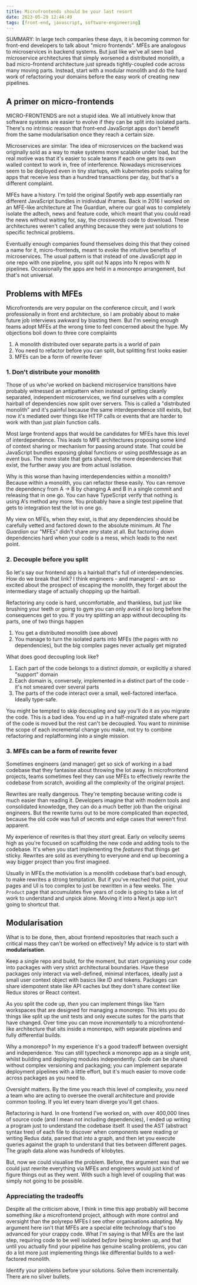 ```yaml
---
title: Microfrontends should be your last resort
date: 2023-05-29 12:44:49
tags: [front-end, javascript, software-engineering]
---
```


SUMMARY: In large tech companies these days, it is becoming common for front-end developers to talk about "micro
frontends". MFEs are analogous to microservices in backend systems. But just like we've all seen bad microservice
architectures that simply worsened a distributed monolith, a bad micro-frontend architecture just spreads 
tightly-coupled code across many moving parts. Instead, start with a modular monolith and do the hard work of
refactoring your domains before the easy work of creating new pipelines.

## A primer on micro-frontends

MICRO-FRONTENDS are not a stupid idea. We all intuitively know that software systems are easier to evolve if they can 
be split into isolated parts. There's no intrinsic reason that front-end JavaScript apps don't benefit from the same 
modularisation once they reach a certain size.

Microservices are similar. The idea of microservices on the backend was originally sold as a way to make systems more 
scalable under load, but the real motive was that it's easier to scale teams if each one gets its own walled context 
to work in, free of interference. Nowadays microservices seem to be deployed even in tiny startups, with kubernetes 
pods scaling for apps that receive less than a hundred transactions per day, but that's a different complaint.

MFEs have a history. I'm told the original Spotify web app essentially ran different JavaScript bundles in inidividual 
iframes. Back in 2016 I worked on an MFE-like architecture at The Guardian, where our goal was to completely isolate 
the adtech, news and feature code, which meant that you could read the news without waiting for, say, the _crosswords_ 
code to download. These architectures weren't called anything because they were just solutions to specific technical 
problems.

Eventually enough companies found themselves doing this that they coined a name for it, micro-frontends, meant to evoke 
the intuitive benefits of microservices. The usual pattern is that instead of one JavaScript app in one repo with one 
pipeline, you split out N apps into N repos with N pipelines. Occasionally the apps are held in a monorepo arrangement, 
but that's not universal.

## Problems with MFEs

Microfrontends are very popular on the conference circuit, and I work professionally in front end architecture, so I am 
probably about to make future job interviews awkward by blasting them. But I'm seeing enough teams adopt MFEs at the 
wrong time to feel concerned about the hype. My objections boil down to three core complaints

1. A monolith distributed over separate parts is a world of pain
2. You need to refactor before you can split, but splitting first looks easier
3. MFEs can be a form of rewrite fever

### 1. Don't distribute your monolith

Those of us who've worked on backend microservice transitions have probably witnessed an antipattern when instead of 
getting cleanly separated, independent microservices, we find ourselves with a complex hairball of dependencies now 
split over servers. This is called a "distributed monolith" and it's painful because the same interdependence still 
exists, but now it's mediated over things like HTTP calls or events that are harder to work with than just plain 
function calls.

Most large frontend apps that would be candidates for MFEs have this level of interdependence. This leads to MFE 
architectures proposing some kind of context sharing or mechanism for passing around state. That could be JavaScript 
bundles exposing global functions or using postMessage as an event bus. The more state that gets shared, the more 
dependencies that exist, the further away you are from actual isolation.

Why is this worse than having interdependencies within a monolith? Because within a monolith, you can refactor these 
easily. You can remove the dependency from A -> B by changing A and B in a single commit and releasing that in one go. 
You can have TypeScript verify that nothing is using A's method any more. You probably have a single test pipeline 
that gets to integration test the lot in one go.

My view on MFEs, when they exist, is that any dependencies should be carefully vetted and factored down to the 
absolute minimum. At _The Guardian_ our "MFEs" didn't share _any_ state at all. But factoring down dependencies hard 
when your code is a mess, which leads to the next point.

### 2. Decouple before you split

So let's say our frontend app is a hairball that's full of interdependencies. How do we break that link? I think 
engineers - and managers! - are so excited about the prospect of escaping the monolith, they forget about the 
intermediary stage of actually chopping up the hairball.

Refactoring any code is hard, uncomfortable, and thankless, but just like brushing your teeth or going to gym you can 
only avoid it so long before the consequences get to you. If you try splitting an app without decoupling its parts, 
one of two things happen

1. You get a distributed monolith (see above)
2. You manage to turn the isolated parts into MFEs (the pages with no dependencies), but the big complex pages never 
   actually get migrated

What does good decoupling look like?

1. Each part of the code belongs to a distinct _domain_, or explicitly a shared "support" domain
2. Each domain is, conversely, implemented in a distinct part of the code - it's not smeared over several parts
3. The parts of the code interact over a small, well-factored interface. Ideally type-safe.

You might be tempted to skip decoupling and say you'll do it as you migrate the code. This is a bad idea. You end up in 
a half-migrated state where part of the code is moved but the rest can't be decoupled. You want to minimise the scope 
of each incremental change you make, not try to combine refactoring and replatforming into a single mission.

### 3. MFEs can be a form of rewrite fever

Sometimes engineers (and manager) get so sick of working in a bad codebase that they fantasise about throwing the lot 
away. In microfrontend projects, teams sometimes feel they can use MFEs to effectively rewrite the codebase from 
scratch, avoiding all the complexity of the original project.

Rewrites are really dangerous. They're tempting because writing code is much easier than reading it. Developers imagine 
that with modern tools and consolidated knowledge, they can do a much better job than the original engineers. But the 
rewrite turns out to be more complicated than expected, because the old code was full of secrets and edge cases that 
weren't first apparent.

My experience of rewrites is that they _start_ great. Early on velocity seems high as you're focused on scaffolding the 
new code and adding tools to the codebase. It's when you start implementing the _features_ that things get sticky. 
Rewrites are sold as everything to everyone and end up becoming a way bigger project than you first imagined.

Usually in MFEs the motiviation is a monolith codebase that's bad enough, to make rewrites a strong temptation. But if 
you've reached that point, your pages and UI is too complex to just be rewritten in a few weeks. The `Product` page 
that accumulates five years of code is going to take a lot of work to understand and unpick alone. Moving it into a 
Next.js app isn't going to shortcut that.

## Modularisation

What is to be done, then, about frontend repositories that reach such a critical mass they can't be worked on effectively? 
My advice is to start with **modularisation**.

Keep a single repo and build, for the moment, but start organising your code into packages with very strict architectural 
boundaries. Have these packages only interact via well-defined, minimal interfaces, ideally just a small user context 
object with basics like ID and tokens. Packages can share idempotent state like API caches but they don't share context 
like Redux stores or React context.

As you split the code up, _then_ you can implement things like Yarn workspaces that are designed for managing a monorepo. 
This lets you do things like split up the unit tests and only execute suites for the parts that have changed. Over time 
you can move _incrementally_ to a microfrontend-like architecture that sits inside a monorepo, with separate pipelines 
and fully differential builds.

Why a monorepo? In my experience it's a good tradeoff between oversight and independence. You can still typecheck a 
monorepo app as a single unit, whilst building and deploying modules independently. Code can be shared without complex 
versioning and packaging; you can implement separate deployment pipelines with a little effort, but it's much easier 
to move code across packages as you need to.

Oversight matters. By the time you reach this level of complexity, you _need_ a team who are acting to oversee the 
overall architecture and provide common tooling. If you let every team diverge you'll get chaos.

Refactoring _is_ hard. In one frontend I've worked on, with over 400,000 lines of source code (and I mean _not_ 
including dependencies), I ended up writing a program just to understand the codebase itself. It used the AST (abstract 
syntax tree) of each file to discover when components were reading or writing Redux data, parsed that into a graph, and 
then let you execute queries against the graph to understand that ties between different pages. The graph data alone was 
hundreds of kilobytes.

But, now we could visualise the problem. Before, the argument was that we could just rewrite everything via MFEs and 
engineers would just kind of figure things out as they went. With such a high level of coupling that was simply not 
going to be possible.

### Appreciating the tradeoffs

Despite all the criticism above, I think in time this app probably will become something _like_ a microfrontend project, 
although with more control and oversight than the polyrepo MFEs I see other organisations adopting. My argument here isn't 
that MFEs are a special elite technology that's too advanced for your crappy code. What I'm saying is that MFEs are the 
last step, requiring code to be well isolated _before_ being broken up, and that until you actually find your pipeline has 
genuine scaling problems, you can do a lot more just implementing things like differential builds to a well-factored monolith.

Identify your problems before your solutions. Solve them incrementally. There are no silver bullets.